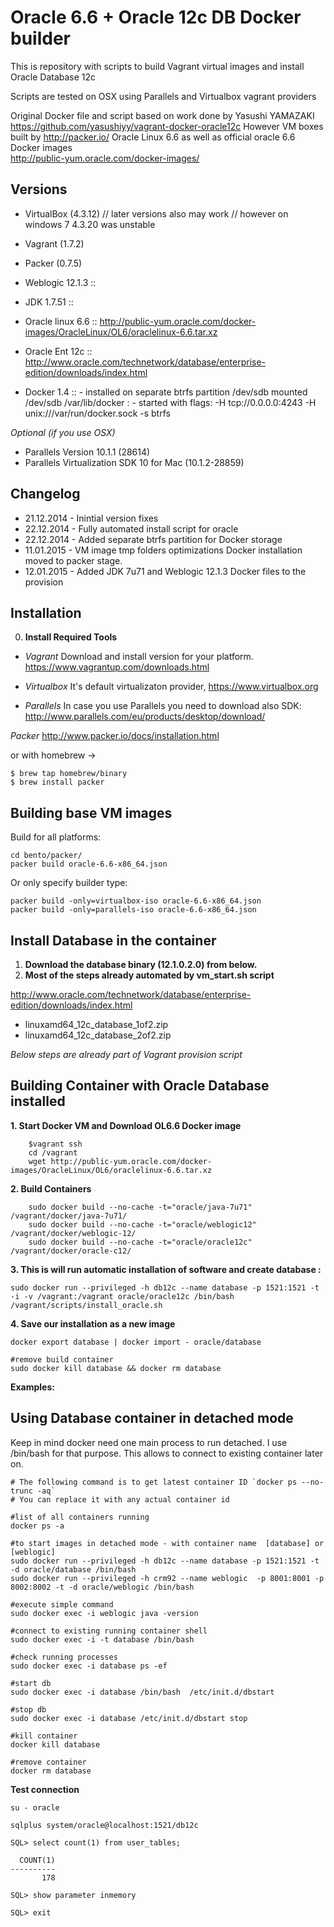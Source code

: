 Oracle 6.6 + Oracle 12c DB Docker builder  
=============================================

This is repository with scripts to build Vagrant virtual images and install Oracle Database 12c

Scripts are tested on OSX using Parallels and Virtualbox vagrant providers

Original Docker file and script based on work done by Yasushi YAMAZAKI https://github.com/yasushiyy/vagrant-docker-oracle12c
However VM boxes built by http://packer.io/ Oracle Linux 6.6  as well as official oracle 6.6 Docker images  
http://public-yum.oracle.com/docker-images/

Versions
-------------------------------------------------

- VirtualBox (4.3.12)  // later versions also may work 
                       // however on windows 7 4.3.20 was unstable 
- Vagrant (1.7.2)
- Packer  (0.7.5)

- Weblogic  12.1.3  :: 
- JDK       1.7.51  :: 
- Oracle linux 6.6  :: http://public-yum.oracle.com/docker-images/OracleLinux/OL6/oraclelinux-6.6.tar.xz 
- Oracle Ent   12c  :: http://www.oracle.com/technetwork/database/enterprise-edition/downloads/index.html 
- Docker       1.4  :: - installed on separate btrfs partition /dev/sdb mounted /dev/sdb /var/lib/docker 
                     : - started with flags: -H tcp://0.0.0.0:4243 -H unix:///var/run/docker.sock -s btrfs

_Optional (if you use OSX)_

- Parallels Version 10.1.1 (28614)  
- Parallels Virtualization SDK 10 for Mac (10.1.2-28859)


Changelog
-------------------------------------------------
- 21.12.2014 - Inintial version fixes 
- 22.12.2014 - Fully automated install script for oracle 
- 22.12.2014 - Added separate btrfs partition for Docker storage
- 11.01.2015 - VM image tmp folders optimizations Docker installation moved to packer stage.
- 12.01.2015 - Added JDK 7u71 and Weblogic 12.1.3 Docker files to the provision 

Installation
-------------------------------------------------

0. __Install Required Tools__
    
- _Vagrant_
 Download and install version for your platform.
 https://www.vagrantup.com/downloads.html

- _Virtualbox_
 It's default virtualizaton provider, 
 https://www.virtualbox.org

- _Parallels_
 In case you use Parallels you need to download also SDK:
 http://www.parallels.com/eu/products/desktop/download/

_Packer_
 http://www.packer.io/docs/installation.html

or with homebrew ->

    $ brew tap homebrew/binary
    $ brew install packer


Building base VM images  
-------------------------------------------------
Build for all platforms: 

    cd bento/packer/
    packer build oracle-6.6-x86_64.json

Or only specify builder type:

    packer build -only=virtualbox-iso oracle-6.6-x86_64.json
    packer build -only=parallels-iso oracle-6.6-x86_64.json


Install Database in the container
-------------------------------------------------

1. __Download the database binary (12.1.0.2.0) from below.__  
2. __Most of the steps already automated by vm_start.sh script__

http://www.oracle.com/technetwork/database/enterprise-edition/downloads/index.html

* linuxamd64_12c_database_1of2.zip
* linuxamd64_12c_database_2of2.zip

_Below steps are already part of Vagrant provision script_

Building Container with Oracle Database installed
-------------------------------------------------

__1. Start Docker VM and Download OL6.6 Docker image__

```    
    $vagrant ssh
    cd /vagrant
    wget http://public-yum.oracle.com/docker-images/OracleLinux/OL6/oraclelinux-6.6.tar.xz
```

__2. Build Containers__

```    
    sudo docker build --no-cache -t="oracle/java-7u71" /vagrant/docker/java-7u71/
    sudo docker build --no-cache -t="oracle/weblogic12" /vagrant/docker/weblogic-12/
    sudo docker build --no-cache -t="oracle/oracle12c" /vagrant/docker/oracle-c12/
```

__3. This is will run automatic installation of software and create database :__

```
sudo docker run --privileged -h db12c --name database -p 1521:1521 -t -i -v /vagrant:/vagrant oracle/oracle12c /bin/bash /vagrant/scripts/install_oracle.sh
```

__4. Save our installation as a new image__
```
docker export database | docker import - oracle/database

#remove build container
sudo docker kill database && docker rm database
```

__Examples:__ 

Using Database container in detached mode
-------------------------------------------------

Keep in mind docker need one main process to run detached.
I use /bin/bash for that purpose. This allows to connect to existing container later on.

```
# The following command is to get latest container ID `docker ps --no-trunc -aq`
# You can replace it with any actual container id

#list of all containers running
docker ps -a

#to start images in detached mode - with container name  [database] or [weblogic]
sudo docker run --privileged -h db12c --name database -p 1521:1521 -t -d oracle/database /bin/bash
sudo docker run --privileged -h crm92 --name weblogic  -p 8001:8001 -p 8002:8002 -t -d oracle/weblogic /bin/bash

#execute simple command
sudo docker exec -i weblogic java -version

#connect to existing running container shell
sudo docker exec -i -t database /bin/bash

#check running processes
sudo docker exec -i database ps -ef

#start db
sudo docker exec -i database /bin/bash  /etc/init.d/dbstart

#stop db
sudo docker exec -i database /etc/init.d/dbstart stop

#kill container
docker kill database

#remove container
docker rm database

```

__Test connection__
```
su - oracle

sqlplus system/oracle@localhost:1521/db12c

SQL> select count(1) from user_tables;

  COUNT(1)
----------
       178

SQL> show parameter inmemory

SQL> exit
```
